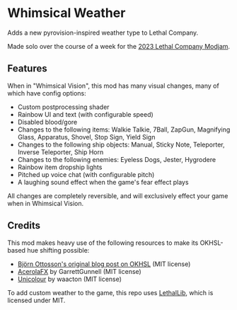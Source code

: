 # Whimsical Weather
Adds a new pyrovision-inspired weather type to Lethal Company.

Made solo over the course of a week for the [2023 Lethal Company Modjam](https://itch.io/jam/2023-lethal-company-modjam).

## Features
When in "Whimsical Vision", this mod has many visual changes, many of which have config options:
- Custom postprocessing shader
- Rainbow UI and text (with configurable speed)
- Disabled blood/gore
- Changes to the following items: Walkie Talkie, 7Ball, ZapGun, Magnifying Glass, Apparatus, Shovel, Stop Sign, Yield Sign
- Changes to the following ship objects: Manual, Sticky Note, Teleporter, Inverse Teleporter, Ship Horn
- Changes to the following enemies: Eyeless Dogs, Jester, Hygrodere
- Rainbow item dropship lights
- Pitched up voice chat (with configurable pitch)
- A laughing sound effect when the game's fear effect plays

All changes are completely reversible, and will exclusively effect your game when in Whimsical Vision.
## Credits
This mod makes heavy use of the following resources to make its OKHSL-based hue shifting possible:
- [Björn Ottosson's original blog post on OKHSL](https://bottosson.github.io/posts/colorpicker/) (MIT license)
- [AcerolaFX](https://github.com/GarrettGunnell/AcerolaFX) by GarrettGunnell (MIT license)
- [Unicolour](https://github.com/waacton/Unicolour) by waacton (MIT license)

To add custom weather to the game, this repo uses [LethalLib](https://github.com/EvaisaDev/LethalLib), which is licensed under MIT.
